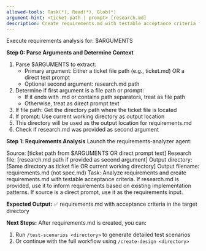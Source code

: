 ```yaml
---
allowed-tools: Task(*), Read(*), Glob(*)
argument-hint: <ticket-path | prompt> [research.md]
description: Create requirements.md with testable acceptance criteria from a ticket or prompt
---
```


Execute requirements analysis for: $ARGUMENTS

**Step 0: Parse Arguments and Determine Context**
1. Parse $ARGUMENTS to extract:
   - Primary argument: Either a ticket file path (e.g., ticket.md) OR a direct text prompt
   - Optional second argument: research.md path
2. Determine if first argument is a file path or prompt:
   - If it ends with .md or contains path separators, treat as file path
   - Otherwise, treat as direct prompt text
3. If file path: Get the directory path where the ticket file is located
4. If prompt: Use current working directory as output location
5. This directory will be used as the output location for requirements.md
6. Check if research.md was provided as second argument

**Step 1: Requirements Analysis**
Launch the requirements-analyzer agent:

Source: [ticket path from $ARGUMENTS OR direct prompt text]
Research file: [research.md path if provided as second argument]
Output directory: [Same directory as ticket file OR current working directory]
Output filename: requirements.md (not spec.md)
Task: Analyze requirements and create requirements.md with testable acceptance criteria. If research.md is provided, use it to inform requirements based on existing implementation patterns. If source is a direct prompt, use it as the requirements input.

**Expected Output:**
✅ requirements.md with acceptance criteria in the target directory

**Next Steps:**
After requirements.md is created, you can:
1. Run `/test-scenarios <directory>` to generate detailed test scenarios
2. Or continue with the full workflow using `/create-design <directory>`
